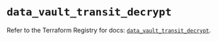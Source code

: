 # `data_vault_transit_decrypt`

Refer to the Terraform Registry for docs: [`data_vault_transit_decrypt`](https://registry.terraform.io/providers/hashicorp/vault/3.25.0/docs/data-sources/transit_decrypt).
